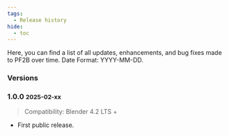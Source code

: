 ```yaml
---
tags:
  - Release history
hide:
  - toc
---
```

Here, you can find a list of all updates, enhancements, and bug fixes made to PF2B over time. Date Format: YYYY-MM-DD.


### Versions

<div class="changelog" markdown>

### 1.0.0 <small>2025-02-xx</small>

  > Compatibility: Blender 4.2 LTS +

  - First public release.

</div> <!-- /Changelog -->